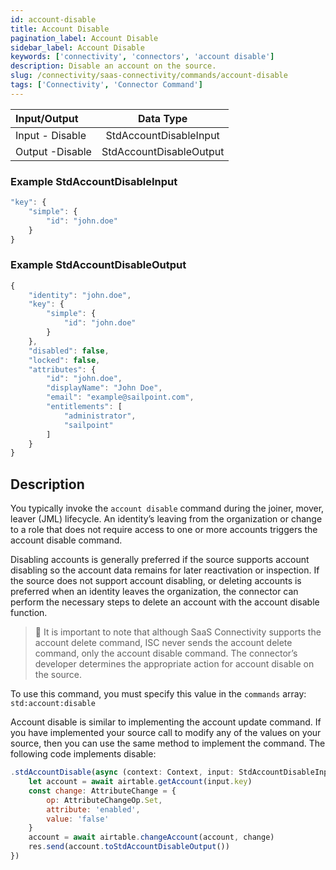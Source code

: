 ```yaml
---
id: account-disable
title: Account Disable
pagination_label: Account Disable
sidebar_label: Account Disable
keywords: ['connectivity', 'connectors', 'account disable']
description: Disable an account on the source.
slug: /connectivity/saas-connectivity/commands/account-disable
tags: ['Connectivity', 'Connector Command']
---
```


| Input/Output    |        Data Type        |
| :-------------- | :---------------------: |
| Input - Disable | StdAccountDisableInput  |
| Output -Disable | StdAccountDisableOutput |

### Example StdAccountDisableInput

```javascript
"key": {
    "simple": {
        "id": "john.doe"
    }
}
```

### Example StdAccountDisableOutput

```javascript
{
    "identity": "john.doe",
    "key": {
        "simple": {
            "id": "john.doe"
        }
    },
    "disabled": false,
    "locked": false,
    "attributes": {
        "id": "john.doe",
        "displayName": "John Doe",
        "email": "example@sailpoint.com",
        "entitlements": [
            "administrator",
            "sailpoint"
        ]
    }
}
```

## Description

You typically invoke the `account disable` command during the joiner, mover, leaver (JML) lifecycle. An identity’s leaving from the organization or change to a role that does not require access to one or more accounts triggers the account disable command.

Disabling accounts is generally preferred if the source supports account disabling so the account data remains for later reactivation or inspection. If the source does not support account disabling, or deleting accounts is preferred when an identity leaves the organization, the connector can perform the necessary steps to delete an account with the account disable function.

> 🚧 It is important to note that although SaaS Connectivity supports the account delete command, ISC never sends the account delete command, only the account disable command. The connector’s developer determines the appropriate action for account disable on the source.

To use this command, you must specify this value in the `commands` array: `std:account:disable`

Account disable is similar to implementing the account update command. If you have implemented your source call to modify any of the values on your source, then you can use the same method to implement the command. The following code implements disable:

```javascript
.stdAccountDisable(async (context: Context, input: StdAccountDisableInput, res: Response<StdAccountDisableOutput>) => {
    let account = await airtable.getAccount(input.key)
    const change: AttributeChange = {
        op: AttributeChangeOp.Set,
        attribute: 'enabled',
        value: 'false'
    }
    account = await airtable.changeAccount(account, change)
    res.send(account.toStdAccountDisableOutput())
})

```
